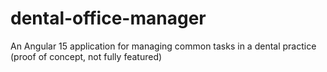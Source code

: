 # dental-office-manager
An Angular 15 application for managing common tasks in a dental practice (proof of concept, not fully featured)
